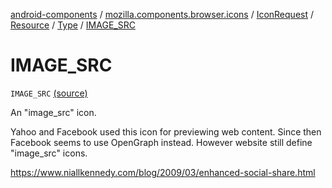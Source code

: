 [android-components](../../../../index.md) / [mozilla.components.browser.icons](../../../index.md) / [IconRequest](../../index.md) / [Resource](../index.md) / [Type](index.md) / [IMAGE_SRC](./-i-m-a-g-e_-s-r-c.md)

# IMAGE_SRC

`IMAGE_SRC` [(source)](https://github.com/mozilla-mobile/android-components/blob/master/components/browser/icons/src/main/java/mozilla/components/browser/icons/IconRequest.kt#L88)

An "image_src" icon.

Yahoo and Facebook used this icon for previewing web content. Since then Facebook seems to use
OpenGraph instead. However website still define "image_src" icons.

https://www.niallkennedy.com/blog/2009/03/enhanced-social-share.html

